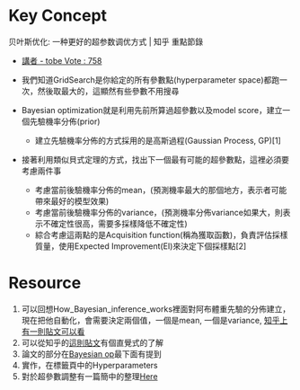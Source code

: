 # Key Concept
贝叶斯优化: 一种更好的超参数调优方式 | 知乎 重點節錄

* [講者 - tobe Vote : 758](https://zhuanlan.zhihu.com/p/29779000)

* 我們知道GridSearch是你給定的所有參數點(hyperparameter space)都跑一次，然後取最大的，這顯然有些參數不用搜尋
* Bayesian optimization就是利用先前所算過超參數以及model score，建立一個先驗機率分佈(prior)
  + 建立先驗機率分佈的方式採用的是高斯過程(Gaussian Process, GP)[1]
* 接著利用類似貝式定理的方式，找出下一個最有可能的超參數點，這裡必須要考慮兩件事
  + 考慮當前後驗機率分佈的mean，(預測機率最大的那個地方，表示者可能帶來最好的模型效果)
  + 考慮當前後驗機率分佈的variance，(預測機率分佈variance如果大，則表示不確定性很高，需要多採樣降低不確定性)
  + 綜合考慮這兩點的是Acquisition function(稱為獲取函數)，負責評估採樣質量，使用Expected Improvement(EI)來決定下個採樣點[2]


# Resource

1. 可以回想How_Bayesian_inference_works裡面對阿布體重先驗的分佈建立，現在把他自動化，會需要決定兩個值，一個是mean, 一個是variance, [知乎上有一則貼文可以看](https://zhuanlan.zhihu.com/p/24388992)
2. 可以從知乎的[這則貼文]((https://zhuanlan.zhihu.com/p/54030031))有個直覺式的了解
3. 論文的部分在[Bayesian op](https://github.com/fmfn/BayesianOptimization)最下面有提到
4. 實作，在標籤頁中的Hyperparameters
5. 對於超參數調整有一篇簡中的整理[Here](http://codewithzhangyi.com/2018/07/31/Auto%20Hyperparameter%20Tuning%20-%20Bayesian%20Optimization/)

